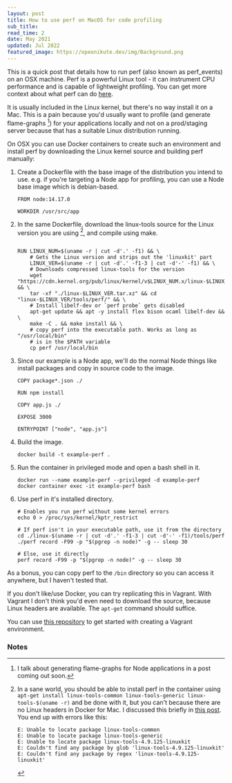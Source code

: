 ```yaml
---
layout: post
title: How to use perf on MacOS for code profiling
sub_title:
read_time: 2
date: May 2021
updated: Jul 2022
featured_image: https://opeonikute.dev/img/Background.png
---
```


This is a quick post that details how to run perf (also known as perf_events) on an OSX machine. Perf is a powerful Linux tool - it can instrument CPU performance and is capable of lightweight profiling. You can get more context about what perf can do [here](http://www.brendangregg.com/perf.html).

It is usually included in the Linux kernel, but there's no way install it on a Mac. This is a pain because you'd usually want to profile (and generate flame-graphs [^1]) for your applications locally and not on a prod/staging server because that has a suitable Linux distribution running.

On OSX you can use Docker containers to create such an environment and install perf by downloading the Linux kernel source and building perf manually:

1. Create a Dockerfile with the base image of the distribution you intend to use. e.g. if you're targeting a Node app for profiling, you can use a Node base image which is debian-based.

    ```docker
    FROM node:14.17.0

    WORKDIR /usr/src/app
    ```

2. In the same Dockerfile, download the linux-tools source for the Linux version you are using [^2], and compile using make.

    ```docker

    RUN LINUX_NUM=$(uname -r | cut -d'.' -f1) && \
        # Gets the Linux version and strips out the 'linuxkit' part
        LINUX_VER=$(uname -r | cut -d'.' -f1-3 | cut -d'-' -f1) && \
        # Downloads compressed linux-tools for the version
        wget "https://cdn.kernel.org/pub/linux/kernel/v$LINUX_NUM.x/linux-$LINUX_VER.tar.xz" && \
        tar -xf "./linux-$LINUX_VER.tar.xz" && cd "linux-$LINUX_VER/tools/perf/" && \ 
        # Install libelf-dev or `perf probe` gets disabled
        apt-get update && apt -y install flex bison ocaml libelf-dev && \ 
        make -C . && make install && \
        # copy perf into the executable path. Works as long as "/usr/local/bin"
        # is in the $PATH variable
        cp perf /usr/local/bin
    ```

3. Since our example is a Node app, we'll do the normal Node things like install packages and copy in source code to the image.

    ```docker
    COPY package*.json ./

    RUN npm install

    COPY app.js ./

    EXPOSE 3000

    ENTRYPOINT ["node", "app.js"]
    ```

4. Build the image.

    ```docker
    docker build -t example-perf .
    ```

5. Run the container in privileged mode and open a bash shell in it.

    ```docker
    docker run --name example-perf --privileged -d example-perf
    docker container exec -it example-perf bash
    ```

6. Use perf in it's installed directory.

    ```docker
    # Enables you run perf without some kernel errors
    echo 0 > /proc/sys/kernel/kptr_restrict

    # If perf isn't in your executable path, use it from the directory
    cd ./linux-$(uname -r | cut -d'.' -f1-3 | cut -d'-' -f1)/tools/perf
    ./perf record -F99 -p "$(pgrep -n node)" -g -- sleep 30

    # Else, use it directly
    perf record -F99 -p "$(pgrep -n node)" -g -- sleep 30
    ```

As a bonus, you can copy perf to the `/bin` directory so you can access it anywhere, but I haven't tested that.

If you don't like/use Docker, you can try replicating this in Vagrant. With Vagrant I don't think you'd even need to download the source, because Linux headers are available. The `apt-get` command should suffice.

You can use [this repository](https://github.com/OpeOnikute/vagrant-bcctools) to get started with creating a Vagrant environment.

### Notes

[^1]: I talk about generating flame-graphs for Node applications in a post coming out soon.

[^2]: In a sane world, you should be able to install perf in the container using `apt-get install linux-tools-common linux-tools-generic linux-tools-$(uname -r)` and be done with it, but you can't because there are no Linux headers in Docker for Mac. I discussed this briefly in [this post](https://opeonikute.dev/posts/how-to-set-up-bcc-for-ebpf-on-mac-os). You end up with errors like this:
    ```docker
    E: Unable to locate package linux-tools-common
    E: Unable to locate package linux-tools-generic
    E: Unable to locate package linux-tools-4.9.125-linuxkit
    E: Couldn't find any package by glob 'linux-tools-4.9.125-linuxkit'
    E: Couldn't find any package by regex 'linux-tools-4.9.125-linuxkit'
    ```